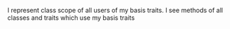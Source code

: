 I represent class scope of all users of my basis traits.
I see methods of all classes and traits which use my basis traits 